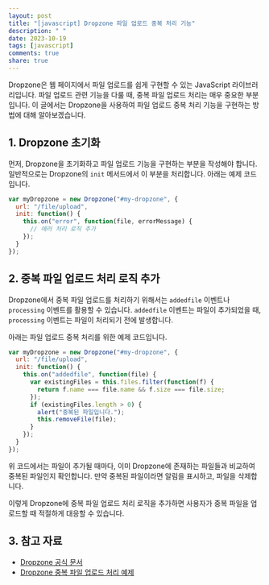 ```yaml
---
layout: post
title: "[javascript] Dropzone 파일 업로드 중복 처리 기능"
description: " "
date: 2023-10-19
tags: [javascript]
comments: true
share: true
---
```


Dropzone은 웹 페이지에서 파일 업로드를 쉽게 구현할 수 있는 JavaScript 라이브러리입니다. 파일 업로드 관련 기능을 다룰 때, 중복 파일 업로드 처리는 매우 중요한 부분입니다. 이 글에서는 Dropzone을 사용하여 파일 업로드 중복 처리 기능을 구현하는 방법에 대해 알아보겠습니다.

## 1. Dropzone 초기화

먼저, Dropzone을 초기화하고 파일 업로드 기능을 구현하는 부분을 작성해야 합니다. 일반적으로는 Dropzone의 `init` 메서드에서 이 부분을 처리합니다. 아래는 예제 코드입니다.

```javascript
var myDropzone = new Dropzone("#my-dropzone", {
  url: "/file/upload",
  init: function() {
    this.on("error", function(file, errorMessage) {
      // 에러 처리 로직 추가
    });
  }
});
```

## 2. 중복 파일 업로드 처리 로직 추가

Dropzone에서 중복 파일 업로드를 처리하기 위해서는 `addedfile` 이벤트나 `processing` 이벤트를 활용할 수 있습니다. `addedfile` 이벤트는 파일이 추가되었을 때, `processing` 이벤트는 파일이 처리되기 전에 발생합니다.

아래는 파일 업로드 중복 처리를 위한 예제 코드입니다.

```javascript
var myDropzone = new Dropzone("#my-dropzone", {
  url: "/file/upload",
  init: function() {
    this.on("addedfile", function(file) {
      var existingFiles = this.files.filter(function(f) {
        return f.name === file.name && f.size === file.size;
      });
      if (existingFiles.length > 0) {
        alert("중복된 파일입니다.");
        this.removeFile(file);
      }
    });
  }
});
```

위 코드에서는 파일이 추가될 때마다, 이미 Dropzone에 존재하는 파일들과 비교하여 중복된 파일인지 확인합니다. 만약 중복된 파일이라면 알림을 표시하고, 파일을 삭제합니다.

이렇게 Dropzone에 중복 파일 업로드 처리 로직을 추가하면 사용자가 중복 파일을 업로드할 때 적절하게 대응할 수 있습니다.

## 3. 참고 자료

- [Dropzone 공식 문서](https://www.dropzonejs.com/)
- [Dropzone 중복 파일 업로드 처리 예제](https://stackoverflow.com/questions/41362137/dropzone-js-prevent-duplicated-files)